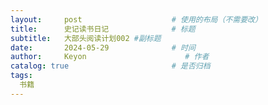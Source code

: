 ```yaml
---
layout:     post                    # 使用的布局（不需要改）
title:      史记读书日记              # 标题 
subtitle:   大部头阅读计划002 #副标题
date:       2024-05-29              # 时间
author:     Keyon                      # 作者
catalog: true                       # 是否归档
tags:
  书籍
---
```

